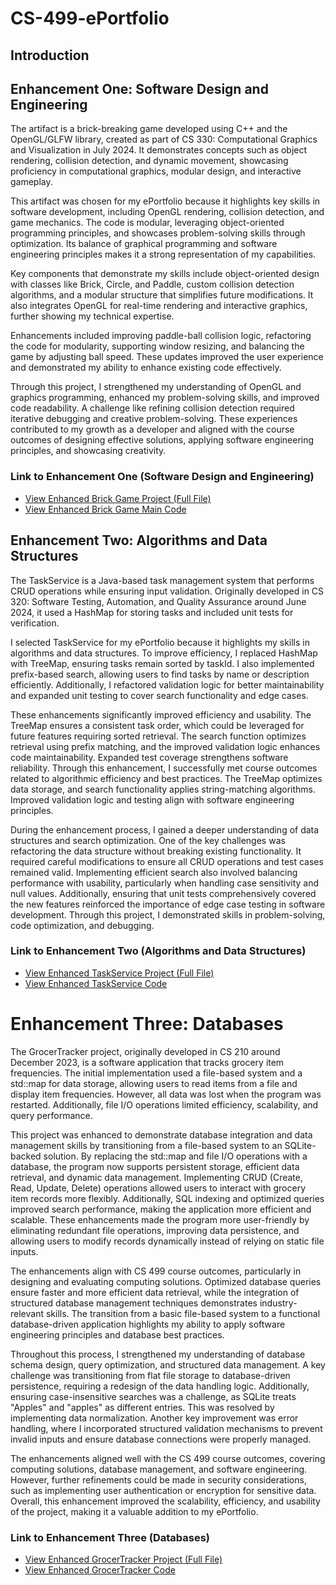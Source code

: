 # **CS-499-ePortfolio**

## **Introduction**

## **Enhancement One: Software Design and Engineering**
The artifact is a brick-breaking game developed using C++ and the OpenGL/GLFW library, created as part of CS 330: Computational Graphics and Visualization in July 2024. It demonstrates concepts such as object rendering, collision detection, and dynamic movement, showcasing proficiency in computational graphics, modular design, and interactive gameplay. 

This artifact was chosen for my ePortfolio because it highlights key skills in software development, including OpenGL rendering, collision detection, and game mechanics. The code is modular, leveraging object-oriented programming principles, and showcases problem-solving skills through optimization. Its balance of graphical programming and software engineering principles makes it a strong representation of my capabilities. 

Key components that demonstrate my skills include object-oriented design with classes like Brick, Circle, and Paddle, custom collision detection algorithms, and a modular structure that simplifies future modifications. It also integrates OpenGL for real-time rendering and interactive graphics, further showing my technical expertise.  

Enhancements included improving paddle-ball collision logic, refactoring the code for modularity, supporting window resizing, and balancing the game by adjusting ball speed. These updates improved the user experience and demonstrated my ability to enhance existing code effectively. 

Through this project, I strengthened my understanding of OpenGL and graphics programming, enhanced my problem-solving skills, and improved code readability. A challenge like refining collision detection required iterative debugging and creative problem-solving. These experiences contributed to my growth as a developer and aligned with the course outcomes of designing effective solutions, applying software engineering principles, and showcasing creativity. 

### **Link to Enhancement One (Software Design and Engineering)**
- [ View Enhanced Brick Game Project (Full File)](https://github.com/jrsuich/CS-499-ePortfolio/tree/0b1b5a7c287cd9f85c2a1dc433ba53f1d7d1e5d8/Enhancement%20One%20Software%20Design%20and%20Engineering)
- [ View Enhanced Brick Game Main Code](https://github.com/jrsuich/CS-499-ePortfolio/blob/7e235051bb75529cb3cabef8967ef46f721a9f32/Enhancement%20One%20Software%20Design%20and%20Engineering/8-2_Assignment%20Post%20Enhancement/Source/MainCode.cpp)

## **Enhancement Two: Algorithms and Data Structures**
The TaskService is a Java-based task management system that performs CRUD operations while ensuring input validation. Originally developed in CS 320: Software Testing, Automation, and Quality Assurance around June 2024, it used a HashMap for storing tasks and included unit tests for verification. 

I selected TaskService for my ePortfolio because it highlights my skills in algorithms and data structures. To improve efficiency, I replaced HashMap with TreeMap, ensuring tasks remain sorted by taskId. I also implemented prefix-based search, allowing users to find tasks by name or description efficiently. Additionally, I refactored validation logic for better maintainability and expanded unit testing to cover search functionality and edge cases. 

These enhancements significantly improved efficiency and usability. The TreeMap ensures a consistent task order, which could be leveraged for future features requiring sorted retrieval. The search function optimizes retrieval using prefix matching, and the improved validation logic enhances code maintainability. Expanded test coverage strengthens software reliability. Through this enhancement, I successfully met course outcomes related to algorithmic efficiency and best practices. The TreeMap optimizes data storage, and search functionality applies string-matching algorithms. Improved validation logic and testing align with software engineering principles. 

During the enhancement process, I gained a deeper understanding of data structures and search optimization. One of the key challenges was refactoring the data structure without breaking existing functionality. It required careful modifications to ensure all CRUD operations and test cases remained valid. Implementing efficient search also involved balancing performance with usability, particularly when handling case sensitivity and null values. Additionally, ensuring that unit tests comprehensively covered the new features reinforced the importance of edge case testing in software development. Through this project, I demonstrated skills in problem-solving, code optimization, and debugging.

### **Link to Enhancement Two (Algorithms and Data Structures)**
- [View Enhanced TaskService Project (Full File)](https://github.com/jrsuich/CS-499-ePortfolio/tree/5d25754b4c93d1db81ff3211094663257bc2756e/Enhancement%20Two%20Algorithms%20and%20Data%20Structure)
- [View Enhanced TaskService Code](https://github.com/jrsuich/CS-499-ePortfolio/blob/5d25754b4c93d1db81ff3211094663257bc2756e/Enhancement%20Two%20Algorithms%20and%20Data%20Structure/taskserviceproject%20enhanced/src/taskserviceproject/TaskService.java)

# **Enhancement Three: Databases**
The GrocerTracker project, originally developed in CS 210 around December 2023, is a software application that tracks grocery item frequencies. The initial implementation used a file-based system and a std::map for data storage, allowing users to read items from a file and display item frequencies. However, all data was lost when the program was restarted. Additionally, file I/O operations limited efficiency, scalability, and query performance. 

This project was enhanced to demonstrate database integration and data management skills by transitioning from a file-based system to an SQLite-backed solution. By replacing the std::map and file I/O operations with a database, the program now supports persistent storage, efficient data retrieval, and dynamic data management. Implementing CRUD (Create, Read, Update, Delete) operations allowed users to interact with grocery item records more flexibly. Additionally, SQL indexing and optimized queries improved search performance, making the application more efficient and scalable. These enhancements made the program more user-friendly by eliminating redundant file operations, improving data persistence, and allowing users to modify records dynamically instead of relying on static file inputs. 

The enhancements align with CS 499 course outcomes, particularly in designing and evaluating computing solutions. Optimized database queries ensure faster and more efficient data retrieval, while the integration of structured database management techniques demonstrates industry-relevant skills. The transition from a basic file-based system to a functional database-driven application highlights my ability to apply software engineering principles and database best practices. 

Throughout this process, I strengthened my understanding of database schema design, query optimization, and structured data management. A key challenge was transitioning from flat file storage to database-driven persistence, requiring a redesign of the data handling logic. Additionally, ensuring case-insensitive searches was a challenge, as SQLite treats "Apples" and "apples" as different entries. This was resolved by implementing data normalization. Another key improvement was error handling, where I incorporated structured validation mechanisms to prevent invalid inputs and ensure database connections were properly managed. 

The enhancements aligned well with the CS 499 course outcomes, covering computing solutions, database management, and software engineering. However, further refinements could be made in security considerations, such as implementing user authentication or encryption for sensitive data. Overall, this enhancement improved the scalability, efficiency, and usability of the project, making it a valuable addition to my ePortfolio. 

### **Link to Enhancement Three (Databases)**
- [ View Enhanced GrocerTracker Project (Full File)](https://github.com/jrsuich/CS-499-ePortfolio/tree/8d69720973cdf84b99b8a01d80bfde82b1027514/Enhancement%20Three%20Databases)
- [ View Enhanced GrocerTracker Code](https://github.com/jrsuich/CS-499-ePortfolio/blob/8d69720973cdf84b99b8a01d80bfde82b1027514/Enhancement%20Three%20Databases/GrocerTrackerEnhanced/GrocerTrackerApp.cpp)
 
